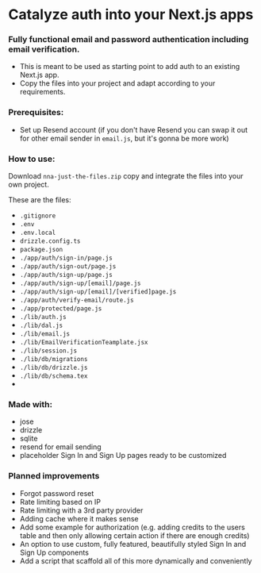 # Catalyze auth into your Next.js apps

### Fully functional email and password authentication including email verification.
- This is meant to be used as starting point to add auth to an existing Next.js app.
- Copy the files into your project and adapt according to your requirements.

### Prerequisites:
- Set up Resend account (if you don't have Resend you can swap it out for other email sender in `email.js`, but it's gonna be more work)

### How to use:
Download `nna-just-the-files.zip` copy and integrate the files into your own project.

These are the files:
- `.gitignore`
- `.env`
- `.env.local`
- `drizzle.config.ts`
- `package.json`
- `./app/auth/sign-in/page.js`
- `./app/auth/sign-out/page.js`
- `./app/auth/sign-up/page.js`
- `./app/auth/sign-up/[email]/page.js`
- `./app/auth/sign-up/[email]/[verified]page.js`
- `./app/auth/verify-email/route.js`
- `./app/protected/page.js`
- `./lib/auth.js`
- `./lib/dal.js`
- `./lib/email.js`
- `./lib/EmailVerificationTeamplate.jsx`
- `./lib/session.js`
- `./lib/db/migrations`
- `./lib/db/drizzle.js`
- `./lib/db/schema.tex`
- 



### Made with:

- jose
- drizzle
- sqlite
- resend for email sending
- placeholder Sign In and Sign Up pages ready to be customized





### Planned improvements
- Forgot password reset
- Rate limiting based on IP 
- Rate limiting with a 3rd party provider
- Adding cache where it makes sense
- Add some example for authorization (e.g. adding credits to the users table and then only allowing certain action if there are enough credits)
- An option to use custom, fully featured, beautifully styled Sign In and Sign Up components
- Add a script that scaffold all of this more dynamically and conveniently 

